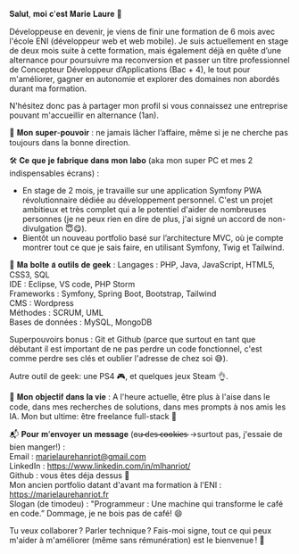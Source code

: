 

𝐒𝐚𝐥𝐮𝐭, 𝐦𝐨𝐢 𝐜'𝐞𝐬𝐭 𝐌𝐚𝐫𝐢𝐞 𝐋𝐚𝐮𝐫𝐞 👋

Développeuse en devenir, je viens de finir une formation de 6 mois avec l'école ENI (développeur web et web mobile).
Je suis actuellement en stage de deux mois suite à cette formation, mais également déjà en quête d’une alternance pour poursuivre ma reconversion et passer un titre professionnel de Concepteur Développeur d’Applications (Bac + 4), le tout pour m'améliorer, gagner en autonomie et explorer des domaines non abordés durant ma formation.

N'hésitez donc pas à partager mon profil si vous connaissez une entreprise pouvant m'accueillir en alternance (1an).


🚀 𝐌𝐨𝐧 𝐬𝐮𝐩𝐞𝐫-𝐩𝐨𝐮𝐯𝐨𝐢𝐫 : ne jamais lâcher l’affaire, même si je ne cherche pas toujours dans la bonne direction.


🛠️ 𝐂𝐞 𝐪𝐮𝐞 𝐣𝐞 𝐟𝐚𝐛𝐫𝐢𝐪𝐮𝐞 𝐝𝐚𝐧𝐬 𝐦𝐨𝐧 𝐥𝐚𝐛𝐨 (aka mon super PC et mes 2 indispensables écrans) :
  - En stage de 2 mois, je travaille sur une application Symfony PWA révolutionnaire dédiée au développement personnel. C'est un projet ambitieux et très complet qui a le potentiel d'aider de nombreuses personnes (je ne peux rien en dire de plus, j'ai signé un accord de non-divulgation 😇😋).
  - Bientôt un nouveau portfolio basé sur l’architecture MVC, où je compte montrer tout ce que je sais faire, en utilisant Symfony, Twig et Tailwind.

    
🧰 𝐌𝐚 𝐛𝐨𝐢̂𝐭𝐞 𝐚̀ 𝐨𝐮𝐭𝐢𝐥𝐬 𝐝𝐞 𝐠𝐞𝐞𝐤 :
Langages : PHP, Java, JavaScript, HTML5, CSS3, SQL<br>
IDE : Eclipse, VS code, PHP Storm<br>
Frameworks : Symfony, Spring Boot, Bootstrap, Tailwind<br>
CMS : Wordpress<br>
Méthodes : SCRUM, UML<br>
Bases de données : MySQL, MongoDB<br>

Superpouvoirs bonus : Git et Github (parce que surtout en tant que débutant il est important de ne pas perdre un code fonctionnel, c'est comme perdre ses clés et oublier l'adresse de chez soi 😅).

Autre outil de geek: une PS4 🎮, et quelques jeux Steam 👌.



🎯 𝐌𝐨𝐧 𝐨𝐛𝐣𝐞𝐜𝐭𝐢𝐟 𝐝𝐚𝐧𝐬 𝐥𝐚 𝐯𝐢𝐞 :
A l'heure actuelle, être plus à l'aise dans le code, dans mes recherches de solutions, dans mes prompts à nos amis les IA.
Mon but ultime: être freelance full-stack 💙



📬 𝐏𝐨𝐮𝐫 𝐦’𝐞𝐧𝐯𝐨𝐲𝐞𝐫 𝐮𝐧 𝐦𝐞𝐬𝐬𝐚𝐠𝐞 (o̵u̵̶̵ ̵̶̵d̵e̵s̵ ̵̶̵c̵̶̵o̵̶̵o̵̶̵k̵̶̵i̵̶̵e̵̶̵s̵  ->surtout pas, j'essaie de bien manger!) :<br>
Email : marielaurehanriot@gmail.com <br>
LinkedIn : https://www.linkedin.com/in/mlhanriot/<br>
Github : vous êtes déja dessus 🤭<br>
Mon ancien portfolio datant d'avant ma formation à l'ENI : https://marielaurehanriot.fr<br>
Slogan (de timodeu) : "Programmeur : Une machine qui transforme le café en code.” Dommage, je ne bois pas de café! 😄




Tu veux collaborer ? Parler technique ? 
Fais-moi signe, tout ce qui peux m'aider à m'améliorer (même sans rémunération) est le bienvenue ! 🙌

